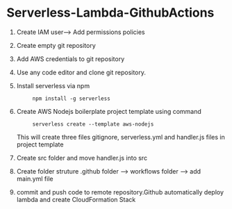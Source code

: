 # Serverless-Lambda-GithubActions

1. Create IAM user--> Add permissions policies

2. Create empty git repository

3. Add AWS credentials to git repository

3. Use any code editor and clone git repository.

4. Install serverless via npm

            npm install -g serverless
    
5. Create AWS Nodejs boilerplate project template using command

            serverless create --template aws-nodejs
      
    This will create three files gitignore, serverless.yml and handler.js files in project template 

6. Create src folder and move handler.js into src

7. Create folder struture .github folder --> workflows folder --> add main.yml file

8. commit and push code to remote repository.Github automatically deploy lambda and create CloudFormation Stack 


